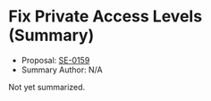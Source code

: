 # Fix Private Access Levels (Summary)

* Proposal: [SE-0159](https://github.com/apple/swift-evolution/blob/main/proposals/0159-fix-private-access-levels.md)
* Summary Author: N/A

Not yet summarized.
